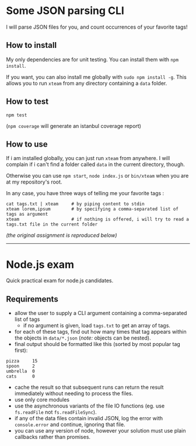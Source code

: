 Some JSON parsing CLI
====

I will parse JSON files for you, and count occurrences of your favorite tags!

How to install
----
My only dependencies are for unit testing. You can install them with `npm install`.

If you want, you can also install me globally with `sudo npm install -g`. This allows you to run `xteam` from any directory containing a `data` folder.

How to test
----
`npm test`

(`npm coverage` will generate an istanbul coverage report) 


How to use
----

If i am installed globally, you can just run `xteam` from anywhere. I will complain if i can't find a folder called `data` in the current directory, though.

Otherwise you can use `npm start`, `node index.js` or `bin/xteam` when you are at my repository's root.

In any case, you have three ways of telling me your favorite tags :

```
cat tags.txt | xteam     # by piping content to stdin
xteam lorem,ipsum        # by specifying a comma-separated list of tags as argument
xteam                    # if nothing is offered, i will try to read a tags.txt file in the current folder
```

_(the original assignment is reproduced below)_

---

Node.js exam
====

Quick practical exam for node.js candidates.

Requirements
----

- allow the user to supply a CLI argument containing a comma-separated list of tags
  - if no argument is given, load `tags.txt` to get an array of tags.
- for each of these tags, find out how many times that tag appears within the objects in `data/*.json` (_note:_ objects can be nested).
- final output should be formatted like this (sorted by most popular tag first):

```
pizza     15
spoon     2
umbrella  0
cats      0
```

- cache the result so that subsequent runs can return the result immediately without needing to process the files.
- use only core modules
- use the asynchronous variants of the file IO functions (eg. use `fs.readFile` not `fs.readFileSync`).
- if any of the data files contain invalid JSON, log the error with `console.error` and continue, ignoring that file.
- you can use any version of node, however your solution must use plain callbacks rather than promises.
